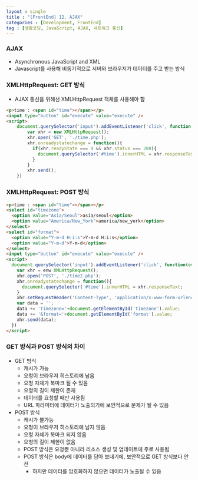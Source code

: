```yaml
---
layout : single
title : "[FrontEnd] 12. AJAX"
categories : [Development, FrontEnd]
tag : [생활코딩, JavaScript, AJAX, 네트워크 통신]
---
```

### AJAX
* Asynchronous JavaScript and XML
* Javascript를 사용해 비동기적으로 서버와 브라우저가 데이터를 주고 받는 방식

### XMLHttpRequest: GET 방식
* AJAX 통신을 위해선 XMLHttpRequest 객체를 사용해야 함
```html
<p>time : <span id="time"></span></p>
<input type="button" id="execute" value="execute" />
<script>
    document.querySelector('input').addEventListener('click', function(event){
        var xhr = new XMLHttpRequest();
        xhr.open('GET', './time.php');
        xhr.onreadystatechange = function(){
          if(xhr.readyState === 4 && xhr.status === 200){
            document.querySelector('#time').innerHTML = xhr.responseText;
          }
        }
        xhr.send();
    })
```
### XMLHttpRequest: POST 방식
```html
<p>time : <span id="time"></span></p>
<select id="timezone">
  <option value="Asia/Seoul">asia/seoul</option>
  <option value="America/New_York">america/new_york</option>
</select>
<select id="format">
  <option value="Y-m-d H:i:s">Y-m-d H:i:s</option>
  <option value="Y-m-d">Y-m-d</option>
</select>
<input type="button" id="execute" value="execute" />
<script>
  document.querySelector('input').addEventListener('click', function(event){
    var xhr = enw XMLHttpRequest();
    xhr.open('POST', './time2.php');
    xhr.onreadystatechange = function(){
      document.querySelector('#time').innerHTML = xhr.responseText;
    }
    xhr.setRequestHeader('Content-Type', 'application/x-www-form-urlencoded');
    var data = '';
    data += 'timezone='+document.getElementById('timezone').value;
    data += '&format='+document.getElementById('format').value;
    xhr.send(data);
  })
</script>
````
### GET 방식과 POST 방식의 차이
* GET 방식
  * 캐시가 가능
  * 요청이 브라우저 히스토리에 남음
  * 요청 자체가 북마크 될 수 있음
  * 요청의 길이 제한이 존재
  * 데이터를 요청할 때만 사용됨
  * URL 파라미터에 데이터가 노출되기에 보안적으로 문제가 될 수 있음
* POST 방식
  * 캐시가 불가능
  * 요청이 브라우저 히스토리에 남지 않음
  * 요청 자체가 북마크 되지 않음
  * 요청의 길이 제한이 없음
  * POST 방식은 요청뿐 아니라 리소스 생성 및 업데이트에 주로 사용됨
  * POST 방식은 body에 데이터를 담아 보내기에, 보안적으로 GET 방식보다 안전
    * 하지만 데이터를 암호화하지 않으면 데이터가 노출될 수 있음